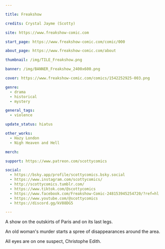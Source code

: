 ```yaml
---

title: Freakshow

credits: Crystal Jayme (Scotty)

site: https://www.freakshow-comic.com

start_page: https://www.freakshow-comic.com/comic/000

about_page: https://www.freakshow-comic.com/about

thumbnail: /img/TILE_Freakshow.png

banner: /img/BANNER_Freakshow_2400x600.png

cover: https://www.freakshow-comic.com/comics/1542252925-003.png

genre:
  - drama
  - historical
  - mystery

general_tags: 
  - violence

update_status: hiatus

other_works:
  - Hazy London
  - Nigh Heaven and Hell

merch: 

support: https://www.patreon.com/scottycomics

social: 
  - https://bsky.app/profile/scottycomics.bsky.social
  - https://www.instagram.com/scottycomics/
  - http://scottycomics.tumblr.com/
  - https://www.tiktok.com/@scottycomics
  - https://www.facebook.com/Freakshow-Comic-248153945254720/?ref=hl
  - https://www.youtube.com/@scottycomics
  - https://discord.gg/kV88DG5

---
```


A show on the outskirts of Paris and on its last legs.

An old woman's murder starts a spree of disappearances around the area.

All eyes are on one suspect, Christophe Edith.